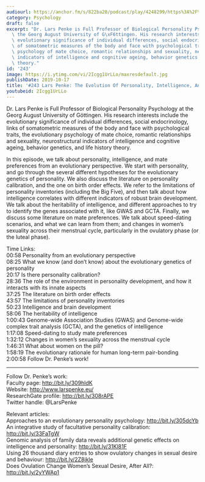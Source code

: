 ```yaml
---
audiourl: https://anchor.fm/s/822ba20/podcast/play/4248299/https%3A%2F%2Fd3ctxlq1ktw2nl.cloudfront.net%2Fproduction%2F2019-7-16%2F21095778-44100-2-093ed0e489d64.m4a
category: Psychology
draft: false
excerpt: "Dr. Lars Penke is Full Professor of Biological Personality Psychology at\
  \ the Georg August University of G\xF6ttingen. His research interests include the\
  \ evolutionary significance of individual differences, social endocrinology, links\
  \ of somatometric measures of the body and face with psychological traits, the evolutionary\
  \ psychology of mate choice, romantic relationships and sexuality, neurostructural\
  \ indicators of intelligence and cognitive ageing, behavior genetics, and life history\
  \ theory."
id: '243'
image: https://i.ytimg.com/vi/2Icgg1UrLLo/maxresdefault.jpg
publishDate: 2019-10-17
title: '#243 Lars Penke: The Evolution Of Personality, Intelligence, And Mate Preferences'
youtubeid: 2Icgg1UrLLo
---
```

<div class="timelinks">

Dr. Lars Penke is Full Professor of Biological Personality Psychology at the Georg August University of Göttingen. His research interests include the evolutionary significance of individual differences, social endocrinology, links of somatometric measures of the body and face with psychological traits, the evolutionary psychology of mate choice, romantic relationships and sexuality, neurostructural indicators of intelligence and cognitive ageing, behavior genetics, and life history theory.

In this episode, we talk about personality, intelligence, and mate preferences from an evolutionary perspective. We start with personality, and go through the several different hypotheses for the evolutionary genetics of personality. We also discuss the literature on personality calibration, and the one on birth order effects. We refer to the limitations of personality inventories (including the Big Five), and then talk about how intelligence correlates with different indicators of robust brain development. We talk about the heritability of intelligence, and different approaches to try to identify the genes associated with it, like GWAS and GCTA. Finally, we discuss some literature on mate preferences. We talk about speed-dating scenarios, and what we can learn from them; and changes in women’s sexuality across their menstrual cycle, particularly in the ovulatory phase (or the luteal phase).

Time Links:  
<time>00:58</time> Personality from an evolutionary perspective  
<time>08:25</time> What we know (and don’t know) about the evolutionary genetics of personality  
<time>20:17</time> Is there personality calibration?  
<time>28:36</time> The role of the environment in personality development, and how it interacts with its innate aspects  
<time>37:25</time> The literature on birth order effects  
<time>43:57</time> The limitations of personality inventories  
<time>50:23</time> Intelligence and brain development  
<time>58:06</time> The heritability of intelligence  
<time>1:00:43</time> Genome-wide Association Studies (GWAS) and Genome-wide complex trait analysis (GCTA), and the genetics of intelligence  
<time>1:17:08</time> Speed-dating to study mate preferences   
<time>1:32:12</time> Changes in women’s sexuality across the menstrual cycle  
<time>1:46:31</time> What about women on the pill?  
<time>1:58:19</time> The evolutionary rationale for human long-term pair-bonding  
<time>2:00:58</time> Follow Dr. Penke’s work!

---

Follow Dr. Penke’s work:  
Faculty page: http://bit.ly/309hldK  
Website: http://www.larspenke.eu/  
ResearchGate profile: http://bit.ly/308rAPE  
Twitter handle: @LarsPenke

Relevant articles:  
Approaches to an evolutionary personality psychology: http://bit.ly/305dcYb  
An integrative study of facultative personality calibration: http://bit.ly/33FaTgW  
Genomic analysis of family data reveals additional genetic effects on intelligence and personality: http://bit.ly/31Kl81F  
Using 26 thousand diary entries to show ovulatory changes in sexual desire and behaviour: http://bit.ly/2Z8jkle  
Does Ovulation Change Women’s Sexual Desire, After All?: http://bit.ly/2yYWAp1
</div>

